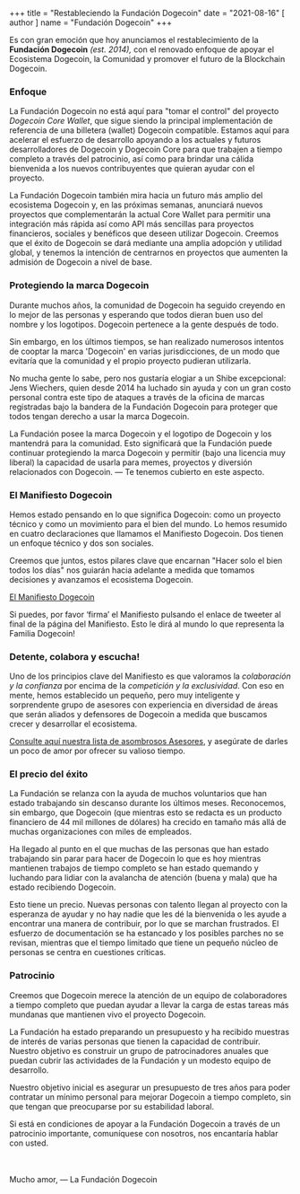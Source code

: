 +++
title = "Restableciendo la Fundación Dogecoin"
date = "2021-08-16"
[ author ]
  name = "Fundación Dogecoin"
+++

Es con gran emoción que hoy anunciamos el restablecimiento de la **Fundación Dogecoin** *(est. 2014),* con el renovado enfoque de apoyar el Ecosistema Dogecoin, la Comunidad y promover el futuro de la Blockchain Dogecoin.


### Enfoque

La Fundación Dogecoin no está aquí para "tomar el control" del proyecto *Dogecoin Core Wallet*, que sigue siendo la principal implementación de referencia de una billetera (wallet) Dogecoin compatible. Estamos aquí para acelerar el esfuerzo de desarrollo apoyando a los actuales y futuros desarrolladores de Dogecoin y Dogecoin Core para que trabajen a tiempo completo a través del patrocinio, así como para brindar una cálida bienvenida a los nuevos contribuyentes que quieran ayudar con el proyecto.

La Fundación Dogecoin también mira hacia un futuro más amplio del ecosistema Dogecoin y, en las próximas semanas, anunciará nuevos proyectos que complementarán la actual Core Wallet para permitir una integración más rápida así como API más sencillas para proyectos financieros, sociales y benéficos que deseen utilizar Dogecoin. Creemos que el éxito de Dogecoin se dará mediante una amplia adopción y utilidad global, y tenemos la intención de centrarnos en proyectos que aumenten la admisión de Dogecoin a nivel de base.

### Protegiendo la marca Dogecoin

Durante muchos años, la comunidad de Dogecoin ha seguido creyendo en lo mejor de las personas y esperando que todos dieran buen uso del nombre y los logotipos. Dogecoin pertenece a la gente después de todo.

Sin embargo, en los últimos tiempos, se han realizado numerosos intentos de cooptar la marca 'Dogecoin' en varias jurisdicciones, de un modo que evitaría que la comunidad y el propio proyecto pudieran utilizarla.

No mucha gente lo sabe, pero nos gustaría elogiar a un Shibe excepcional: Jens Wiechers, quien desde 2014 ha luchado sin ayuda y con un gran costo personal contra este tipo de ataques a través de la oficina de marcas registradas bajo la bandera de la Fundación Dogecoin para proteger que todos tengan derecho a usar la marca Dogecoin.

La Fundación posee la marca Dogecoin y el logotipo de Dogecoin y los mantendrá para la comunidad. Esto significará que la Fundación puede continuar protegiendo la marca Dogecoin y permitir (bajo una licencia muy liberal) la capacidad de usarla para memes, proyectos y diversión relacionados con Dogecoin. — Te tenemos cubierto en este aspecto.

### El Manifiesto Dogecoin

Hemos estado pensando en lo que significa Dogecoin: como un proyecto técnico y como un movimiento para el bien del mundo. Lo hemos resumido en cuatro declaraciones que llamamos el Manifiesto Dogecoin. Dos tienen un enfoque técnico y dos son sociales.

Creemos que juntos, estos pilares clave que encarnan "Hacer solo el bien todos los días" nos guiarán hacia adelante a medida que tomamos decisiones y avanzamos el ecosistema Dogecoin.

[El Manifiesto Dogecoin](/manifesto)

Si puedes, por favor ‘firma’ el Manifiesto pulsando el enlace de tweeter al final de la página del Manifiesto. Esto le dirá al mundo lo que representa la Familia Dogecoin!

### Detente, colabora y escucha!

Uno de los principios clave del Manifiesto es que valoramos la *colaboración y la confianza* por encima de la *competición y la exclusividad*. Con eso en mente, hemos establecido un pequeño, pero muy inteligente y sorprendente grupo de asesores con experiencia en diversidad de áreas que serán aliados y defensores de Dogecoin a medida que buscamos crecer y desarrollar el ecosistema.

[Consulte aquí nuestra lista de asombrosos Asesores](/about), y asegúrate de darles un poco de amor por ofrecer su valioso tiempo.

### El precio del éxito

La Fundación se relanza con la ayuda de muchos voluntarios que han estado trabajando sin descanso durante los últimos meses. Reconocemos, sin embargo, que Dogecoin (que mientras esto se redacta es un producto financiero de 44 mil millones de dólares) ha crecido en tamaño más allá de muchas organizaciones con miles de empleados.

Ha llegado al punto en el que muchas de las personas que han estado trabajando sin parar para hacer de Dogecoin lo que es hoy mientras mantienen trabajos de tiempo completo se han estado quemando y luchando para lidiar con la avalancha de atención (buena y mala) que ha estado recibiendo Dogecoin.

Esto tiene un precio. Nuevas personas con talento llegan al proyecto con la esperanza de ayudar y no hay nadie que les dé la bienvenida o les ayude a encontrar una manera de contribuir, por lo que se marchan frustrados. El esfuerzo de documentación se ha estancado y los posibles parches no se revisan, mientras que el tiempo limitado que tiene un pequeño núcleo de personas se centra en cuestiones críticas.

### Patrocinio

Creemos que Dogecoin merece la atención de un equipo de colaboradores a tiempo completo que puedan ayudar a llevar la carga de estas tareas más mundanas que mantienen vivo el proyecto Dogecoin.

La Fundación ha estado preparando un presupuesto y ha recibido muestras de interés de varias personas que tienen la capacidad de contribuir. Nuestro objetivo es construir un grupo de patrocinadores anuales que puedan cubrir las actividades de la Fundación y un modesto equipo de desarrollo.

Nuestro objetivo inicial es asegurar un presupuesto de tres años para poder contratar un mínimo personal para mejorar Dogecoin a tiempo completo, sin que tengan que preocuparse por su estabilidad laboral.

Si está en condiciones de apoyar a la Fundación Dogecoin a través de un patrocinio importante, comuníquese con nosotros, nos encantaría hablar con usted.

</br></br>
Mucho amor, — La Fundación Dogecoin
</br></br>
